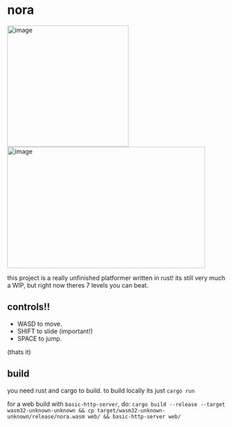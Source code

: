# nora
<img width="280" height="280" alt="image" src="https://github.com/user-attachments/assets/c5b79669-4c00-432f-a459-8debb87c2d74" />
<img width="457" height="280" alt="image" src="https://github.com/user-attachments/assets/0377b8d7-6582-49a0-a810-ac3d98989b71" />

this project is a really unfinished platformer written in rust! its still very much a WIP, but right now theres 7 levels you can beat.

## controls!!

* WASD to move.
* SHIFT to slide (important!)
* SPACE to jump.

(thats it)

## build

you need rust and cargo to build. to build locally its just `cargo run`

for a web build with `basic-http-server`, do: `cargo build --release --target wasm32-unknown-unknown && cp target/wasm32-unknown-unknown/release/nora.wasm web/ && basic-http-server web/`
